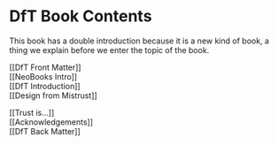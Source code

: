 # DfT Book Contents

This book has a double introduction because it is a new kind of book, a thing we explain before we enter the topic of the book.

[[DfT Front Matter]]  
[[NeoBooks Intro]]  
[[DfT Introduction]]  
[[Design from Mistrust]]  

[[Trust is…]]  
[[Acknowledgements]]  
[[DfT Back Matter]]  


